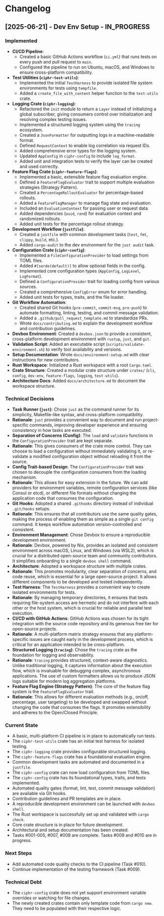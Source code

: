 # Changelog

## [2025-06-21] - Dev Env Setup - IN_PROGRESS

### Implemented
- **CI/CD Pipeline**:
    - Created a basic GitHub Actions workflow (`ci.yml`) that runs tests on every push and pull request to `main`.
    - Configured the pipeline to run on Ubuntu, macOS, and Windows to ensure cross-platform compatibility.
- **Test Utilities (`ciphr-test-utils`)**:
    - Implemented the initial `TestHarness` to provide isolated file system environments for tests using `tempfile`.
    - Added a `create_file_with_content` helper function to the `test-utils` crate.
- **Logging Crate (`ciphr-logging`)**:
    - Refactored the `init` module to return a `Layer` instead of initializing a global subscriber, giving consumers control over initialization and resolving complex testing issues.
    - Implemented a structured logging system using the `tracing` ecosystem.
    - Created a `JsonFormatter` for outputting logs in a machine-readable format.
    - Defined `RequestContext` to enable log correlation via request IDs.
    - Added comprehensive error types for the logging system.
    - Updated `AppConfig` in `ciphr-config` to include `log_format`.
    - Added unit and integration tests to verify the layer can be created and used correctly.
- **Feature Flag Crate (`ciphr-feature-flags`)**:
    - Implemented a basic, extensible feature flag evaluation engine.
    - Defined a `FeatureFlagEvaluator` trait to support multiple evaluation strategies (Strategy Pattern).
    - Created a `PercentageRolloutEvaluator` for percentage-based rollouts.
    - Added a `FeatureFlagManager` to manage flag state and evaluation.
    - Included an `EvaluationContext` for passing user or request data.
    - Added dependencies (`uuid`, `rand`) for evaluation context and randomized rollouts.
    - Added unit tests for the percentage rollout strategy.
- **Development Workflow (`justfile`)**:
    - Created a `justfile` with common development tasks (`test`, `fmt`, `clippy`, `build`, etc.).
    - Added `cargo-audit` to the dev environment for the `just audit` task.
- **Configuration Crate (`ciphr-config`)**:
    - Implemented a `FileConfigurationProvider` to load settings from TOML files.
    - Added `#[serde(default)]` to allow optional fields in the config.
    - Implemented core configuration types (`AppConfig`, `LogLevel`, `LogFormat`).
    - Defined a `ConfigurationProvider` trait for loading config from various sources.
    - Created a comprehensive `ConfigError` enum for error handling.
    - Added unit tests for types, traits, and the file loader.
- **Git Workflow Automation**:
    - Created shared Git hooks (`pre-commit`, `commit-msg`, `pre-push`) to automate formatting, linting, testing, and commit message validation.
    - Added a `.github/pull_request_template.md` to standardize PRs.
    - Wrote `docs/contributing.md` to explain the development workflow and contribution guidelines.
- **Devbox Environment**: Created a `devbox.json` to provide a consistent, cross-platform development environment with `rustup`, `just`, and `git`.
- **Validation Script**: Added an executable script (`scripts/validate-environment.sh`) to verify tool availability and versions.
- **Setup Documentation**: Wrote `docs/environment-setup.md` with clear instructions for new contributors.
- **Rust Workspace**: Initialized a Rust workspace with a root `Cargo.toml`.
- **Crate Structure**: Created a modular crate structure under `crates/` (`cli`, `config`, `dev-env`, `feature-flags`, `logging`, `test-utils`).
- **Architecture Docs**: Added `docs/architecture.md` to document the workspace structure.

### Technical Decisions
- **Task Runner (`just`)**: Chose `just` as the command runner for its simplicity, Makefile-like syntax, and cross-platform compatibility.
- **Rationale**: `just` provides a convenient way to document and run project-specific commands, improving developer experience and ensuring consistency in how tasks are executed.
- **Separation of Concerns (Config)**: The `load` and `validate` functions in the `ConfigurationProvider` trait are kept separate.
- **Rationale**: This gives consumers of the crate more control. They can choose to load a configuration without immediately validating it, or re-validate a modified configuration object without reloading it from the source.
- **Config Trait-based Design**: The `ConfigurationProvider` trait was chosen to decouple the configuration consumers from the loading mechanism.
- **Rationale**: This allows for easy extension in the future. We can add providers for environment variables, remote configuration services (like Consul or etcd), or different file formats without changing the application code that consumes the configuration.
- **Git Hooks**: Adopted a shared `.githooks` directory instead of individual `.git/hooks` setups.
- **Rationale**: This ensures that all contributors use the same quality gates, making the process of enabling them as simple as a single `git config` command. It keeps workflow automation version-controlled and consistent.
- **Environment Management**: Chose Devbox to ensure a reproducible development environment.
- **Rationale**: Devbox, powered by Nix, provides an isolated and consistent environment across macOS, Linux, and Windows (via WSL2), which is crucial for a distributed open-source team and community contributors. It simplifies onboarding to a single `devbox shell` command.
- **Architecture**: Adopted a workspace structure with multiple crates.
- **Rationale**: This promotes modularity, clear separation of concerns, and code reuse, which is essential for a large open-source project. It allows different components to be developed and tested independently.
- **Test Harness**: The `TestHarness` provides a convenient way to create isolated environments for tests.
- **Rationale**: By managing temporary directories, it ensures that tests requiring file-system access are hermetic and do not interfere with each other or the host system, which is crucial for reliable and parallel test execution.
- **CI/CD with GitHub Actions**: GitHub Actions was chosen for its tight integration with the source code repository and its generous free tier for open-source projects.
- **Rationale**: A multi-platform matrix strategy ensures that any platform-specific issues are caught early in the development process, which is critical for an application intended to be cross-platform.
- **Structured Logging (`tracing`)**: Chose the `tracing` crate as the foundation for logging and observability.
- **Rationale**: `tracing` provides structured, context-aware diagnostics. Unlike traditional logging, it captures information about the execution flow, which is invaluable for debugging complex, asynchronous applications. The use of custom formatters allows us to produce JSON logs suitable for modern log aggregation platforms.
- **Feature Flag Engine (Strategy Pattern)**: The core of the feature flag system is the `FeatureFlagEvaluator` trait.
- **Rationale**: This allows for different evaluation methods (e.g., on/off, percentage, user targeting) to be developed and swapped without changing the code that consumes the flags. It promotes extensibility and adheres to the Open/Closed Principle.

### Current State
- A basic, multi-platform CI pipeline is in place to automatically run tests.
- The `ciphr-test-utils` crate has an initial test harness for isolated testing.
- The `ciphr-logging` crate provides configurable structured logging.
- The `ciphr-feature-flags` crate has a foundational evaluation engine.
- Common development tasks are automated and documented in a `justfile`.
- The `ciphr-config` crate can now load configuration from TOML files.
- The `ciphr-config` crate has its foundational types, traits, and tests implemented.
- Automated quality gates (format, lint, test, commit message validation) are available via Git hooks.
- Contribution guidelines and PR templates are in place.
- A reproducible development environment can be launched with `devbox shell`.
- The Rust workspace is successfully set up and validated with `cargo check`.
- Core crate structure is in place for future development.
- Architectural and setup documentation has been created.
- Tasks #001-005, #007, #008 are complete. Tasks #009 and #010 are in progress.

### Next Steps
- Add automated code quality checks to the CI pipeline (Task #010).
- Continue implementation of the testing framework (Task #009).

### Technical Debt
- The `ciphr-config` crate does not yet support environment variable overrides or watching for file changes.
- The newly created crates contain only template code from `cargo new`. They need to be populated with their respective logic.